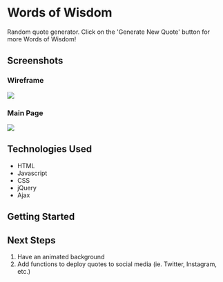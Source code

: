 # Words of Wisdom

Random quote generator. Click on the 'Generate New Quote' button for more Words of Wisdom!

## Screenshots
### Wireframe
<img src="https://i.imgur.com/zV8eS7i.png"/>

### Main Page 
<img src="https://i.imgur.com/0NU7NAh.jpg"/>

## Technologies Used
- HTML
- Javascript
- CSS
- jQuery
- Ajax

## Getting Started 


## Next Steps
1. Have an animated background 
2. Add functions to deploy quotes to social media (ie. Twitter, Instagram, etc.)

